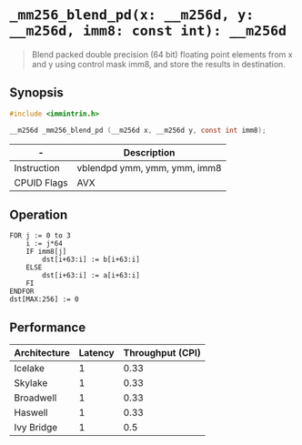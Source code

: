 `_mm256_blend_pd(x: __m256d, y: __m256d, imm8: const int): __m256d`
===================================================================

> Blend packed double precision (64 bit) floating point elements from x and y using control mask imm8, and store the results in destination.

## Synopsis

```c
#include <immintrin.h>

__m256d _mm256_blend_pd (__m256d x, __m256d y, const int imm8);
```

| -           | Description                  |
| ----------- | ---------------------------- |
| Instruction | vblendpd ymm, ymm, ymm, imm8 |
| CPUID Flags | AVX                          |

## Operation

```
FOR j := 0 to 3
	i := j*64
	IF imm8[j]
		dst[i+63:i] := b[i+63:i]
	ELSE
		dst[i+63:i] := a[i+63:i]
	FI
ENDFOR
dst[MAX:256] := 0
```

## Performance

| Architecture | Latency | Throughput (CPI) |
| ------------ | ------- | ---------------- |
| Icelake      | 1       | 0.33             |
| Skylake      | 1       | 0.33             |
| Broadwell    | 1       | 0.33             |
| Haswell      | 1       | 0.33             |
| Ivy Bridge   | 1       | 0.5              |
